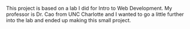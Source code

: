 This project is based on a lab I did for Intro to Web Development. My professor is Dr. Cao from UNC Charlotte and I wanted to go a little further into the lab and ended up making this small project. 
